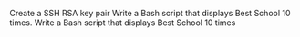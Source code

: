 Create a SSH RSA key pair
Write a Bash script that displays Best School 10 times.
Write a Bash script that displays Best School 10 times
